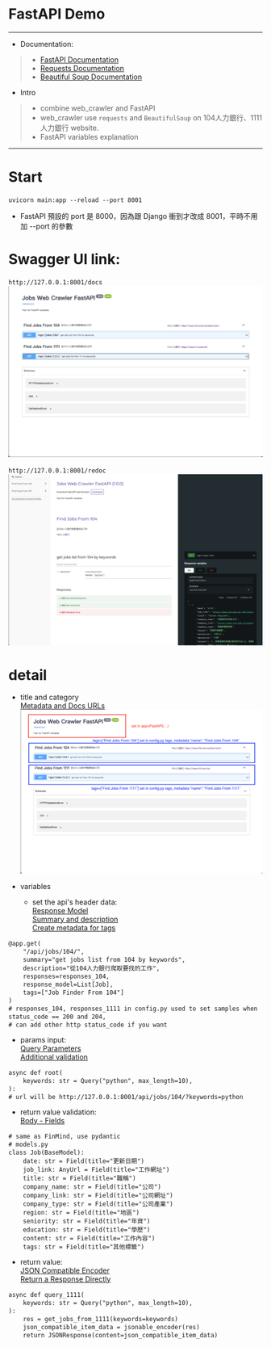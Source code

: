 # FastAPI Demo
<hr>

* Documentation: <br>
> * [FastAPI Documentation](https://fastapi.tiangolo.com/ "FastAPI Documentation")<br>
> * [Requests Documentation](https://docs.python-requests.org/en/latest/ "Requests Documentation")<br>
> * [Beautiful Soup Documentation](https://www.crummy.com/software/BeautifulSoup/bs4/doc/ "Beautiful Soup Documentation")<br>

* Intro
> * combine web_crawler and FastAPI <br>
> * web_crawler use `requests` and `BeautifulSoup` on 104人力銀行、1111人力銀行 website.<br>
> * FastAPI variables explanation <br>

<hr>

# Start
`uvicorn main:app --reload --port 8001`

* FastAPI 預設的 port 是 8000，因為跟 Django 衝到才改成 8001，平時不用加 --port 的參數

# Swagger UI link:
`http://127.0.0.1:8001/docs`
![](https://github.com/pingshian0131/fast_api_test/raw/main/static/docs_pic.png)

`http://127.0.0.1:8001/redoc`
![](https://github.com/pingshian0131/fast_api_test/raw/main/static/redoc_pic.png)

# detail

* title and category <br>
[Metadata and Docs URLs](https://fastapi.tiangolo.com/tutorial/metadata/ "Metadata and Docs URLs")<br>
![](https://github.com/pingshian0131/fast_api_test/raw/main/static/title&category.png)


* variables
  * set the api's header data: <br>
[Response Model](https://fastapi.tiangolo.com/tutorial/response-model/ "Response Model")<br>
[Summary and description](https://fastapi.tiangolo.com/tutorial/path-operation-configuration/#summary-and-description "Summary and description")<br>
[Create metadata for tags](https://fastapi.tiangolo.com/tutorial/metadata/#create-metadata-for-tags "Create metadata for tags")<br>
```
@app.get(
    "/api/jobs/104/",
    summary="get jobs list from 104 by keywords",
    description="從104人力銀行爬取要找的工作",
    responses=responses_104,
    response_model=List[Job],
    tags=["Job Finder From 104"]
)
# responses_104, responses_1111 in config.py used to set samples when status_code == 200 and 204,
# can add other http status_code if you want
```
  * params input: <br>
[Query Parameters](https://fastapi.tiangolo.com/tutorial/query-params/ "Query Parameters")<br>
[Additional validation](https://fastapi.tiangolo.com/tutorial/query-params-str-validations/ "Additional validation")<br>
```
async def root(
    keywords: str = Query("python", max_length=10),
):
# url will be http://127.0.0.1:8001/api/jobs/104/?keywords=python
```
  * return value validation: <br>
[Body - Fields](https://fastapi.tiangolo.com/tutorial/body-fields/ "Body - Fields")<br>
```
# same as FinMind, use pydantic
# models.py
class Job(BaseModel):
    date: str = Field(title="更新日期")
    job_link: AnyUrl = Field(title="工作網址")
    title: str = Field(title="職稱")
    company_name: str = Field(title="公司")
    company_link: str = Field(title="公司網址")
    company_type: str = Field(title="公司產業")
    region: str = Field(title="地區")
    seniority: str = Field(title="年資")
    education: str = Field(title="學歷")
    content: str = Field(title="工作內容")
    tags: str = Field(title="其他標籤")
```
  * return value: <br>
[JSON Compatible Encoder](https://fastapi.tiangolo.com/tutorial/encoder/ "JSON Compatible Encoder")<br>
[Return a Response Directly](https://fastapi.tiangolo.com/advanced/response-directly/ "Return a Response Directly")<br>
```
async def query_1111(
    keywords: str = Query("python", max_length=10),
):
    res = get_jobs_from_1111(keywords=keywords)
    json_compatible_item_data = jsonable_encoder(res)
    return JSONResponse(content=json_compatible_item_data)
```
